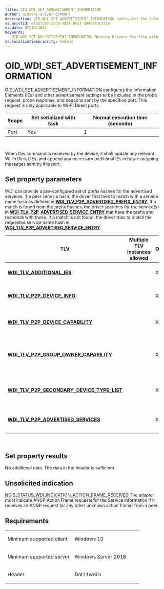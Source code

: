 ```yaml
---
title: OID_WDI_SET_ADVERTISEMENT_INFORMATION
author: windows-driver-content
description: OID_WDI_SET_ADVERTISEMENT_INFORMATION configures the Information Elements (IEs) and other advertisement settings to be included in the probe request, probe response, and beacons sent by the specified port.
ms.assetid: efa1fc93-2cc8-4d14-be5f-d099ef3c371e
ms.date: 07/18/2017
keywords:
 - OID_WDI_SET_ADVERTISEMENT_INFORMATION Network Drivers Starting with Windows Vista
ms.localizationpriority: medium
---
```


# OID\_WDI\_SET\_ADVERTISEMENT\_INFORMATION


OID\_WDI\_SET\_ADVERTISEMENT\_INFORMATION configures the Information Elements (IEs) and other advertisement settings to be included in the probe request, probe response, and beacons sent by the specified port. This request is only applicable to Wi-Fi Direct ports.

| Scope | Set serialized with task | Normal execution time (seconds) |
|-------|--------------------------|---------------------------------|
| Port  | Yes                      | 1                               |

 

When this command is received by the device, it shall update any relevant Wi-Fi Direct IEs, and append any necessary additional IEs in future outgoing messages sent by this port.

## Set property parameters


WDI can provide a pre-configured set of prefix hashes for the advertised services. If a peer sends a hash, the driver first tries to match with a service name hash as defined in [**WDI\_TLV\_P2P\_ADVERTISED\_PREFIX\_ENTRY**](https://msdn.microsoft.com/library/windows/hardware/mt269134). If a match is found from the prefix hashes, the driver searches for the service(s) in [**WDI\_TLV\_P2P\_ADVERTISED\_SERVICE\_ENTRY**](https://msdn.microsoft.com/library/windows/hardware/dn897861) that have the prefix and responds with those. If a match is not found, the driver tries to match the requested service name hash in [**WDI\_TLV\_P2P\_ADVERTISED\_SERVICE\_ENTRY**](https://msdn.microsoft.com/library/windows/hardware/dn897861).

| TLV                                                                                                 | Multiple TLV instances allowed | Optional | Description                                     |
|-----------------------------------------------------------------------------------------------------|--------------------------------|----------|-------------------------------------------------|
| [**WDI\_TLV\_ADDITIONAL\_IES**](https://msdn.microsoft.com/library/windows/hardware/dn926122)                                    |                                | X        | Additional IEs to be included.                  |
| [**WDI\_TLV\_P2P\_DEVICE\_INFO**](https://msdn.microsoft.com/library/windows/hardware/dn897875)                                 |                                | X        | Wi-Fi Direct device information.                |
| [**WDI\_TLV\_P2P\_DEVICE\_CAPABILITY**](https://msdn.microsoft.com/library/windows/hardware/dn897872)                     |                                | X        | Wi-Fi Direct device capabilities.               |
| [**WDI\_TLV\_P2P\_GROUP\_OWNER\_CAPABILITY**](https://msdn.microsoft.com/library/windows/hardware/dn897954)          |                                | X        | Wi-Fi Direct Group Owner capability information |
| [**WDI\_TLV\_P2P\_SECONDARY\_DEVICE\_TYPE\_LIST**](https://msdn.microsoft.com/library/windows/hardware/dn897991) |                                | X        | List of Wi-Fi Direct secondary device types.    |
| [**WDI\_TLV\_P2P\_ADVERTISED\_SERVICES**](https://msdn.microsoft.com/library/windows/hardware/dn897860)                 |                                | X        | Wi-Fi Direct advertised services.               |

 

## Set property results


No additional data. The data in the header is sufficient.
## Unsolicited indication


[NDIS\_STATUS\_WDI\_INDICATION\_ACTION\_FRAME\_RECEIVED](ndis-status-wdi-indication-action-frame-received.md)
The adapter must indicate ANQP Action Frame requests for the Service Information if it receives an ANQP request (or any other unknown action frame) from a peer.

Requirements
------------

<table>
<colgroup>
<col width="50%" />
<col width="50%" />
</colgroup>
<tbody>
<tr class="odd">
<td><p>Minimum supported client</p></td>
<td><p>Windows 10</p></td>
</tr>
<tr class="even">
<td><p>Minimum supported server</p></td>
<td><p>Windows Server 2016</p></td>
</tr>
<tr class="odd">
<td><p>Header</p></td>
<td>Dot11wdi.h</td>
</tr>
</tbody>
</table>

 

 




